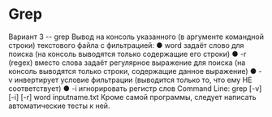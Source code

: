 # Grep
Вариант 3 -- grep
Вывод на консоль указанного (в аргументе командной строки) текстового файла с
фильтрацией:
● word задаёт слово для поиска (на консоль выводятся только содержащие его
строки)
● -r (regex) вместо слова задаёт регулярное выражение для поиска (на консоль
выводятся только строки, содержащие данное выражение)
● -v инвертирует условие фильтрации (выводится только то, что ему НЕ
соответствует)
● -i игнорировать регистр слов
Command Line: grep [-v] [-i] [-r] word inputname.txt
Кроме самой программы, следует написать автоматические тесты к ней.
